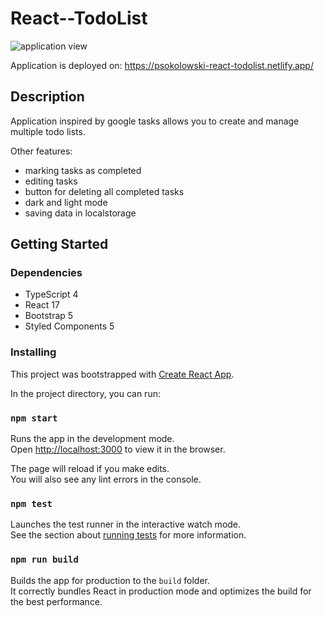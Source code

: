# React--TodoList

![application view](https://user-images.githubusercontent.com/45629012/151392195-9757e3b1-652e-4be9-977f-d4901cd309cd.PNG)

Application is deployed on: https://psokolowski-react-todolist.netlify.app/

## Description

Application inspired by google tasks allows you to create and manage multiple todo lists. 

Other features:

- marking tasks as completed
- editing tasks
- button for deleting all completed tasks
- dark and light mode
- saving data in localstorage

## Getting Started

### Dependencies

- TypeScript 4
- React 17
- Bootstrap 5
- Styled Components 5

### Installing

This project was bootstrapped with [Create React App](https://github.com/facebook/create-react-app).

In the project directory, you can run:

### `npm start`

Runs the app in the development mode.\
Open [http://localhost:3000](http://localhost:3000) to view it in the browser.

The page will reload if you make edits.\
You will also see any lint errors in the console.

### `npm test`

Launches the test runner in the interactive watch mode.\
See the section about [running tests](https://facebook.github.io/create-react-app/docs/running-tests) for more information.

### `npm run build`

Builds the app for production to the `build` folder.\
It correctly bundles React in production mode and optimizes the build for the best performance.
